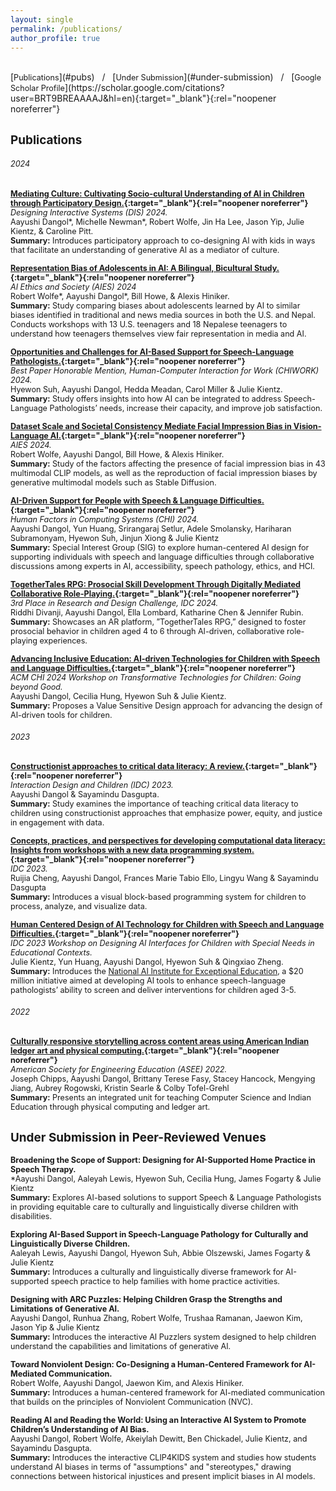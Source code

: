 ```yaml
---
layout: single
permalink: /publications/
author_profile: true
---
```


<br>
[<span style="font-size: 90%;">Publications</span>](#pubs) &nbsp; / 
&nbsp; [<span style="font-size: 90%;">Under Submission</span>](#under-submission) &nbsp; / 
&nbsp; [<span style="font-size: 90%;">Google Scholar Profile</span>](https://scholar.google.com/citations?user=BRT9BREAAAAJ&hl=en){:target="_blank"}{:rel="noopener noreferrer"}
<br>

<h2 id="pubs"><span style="font-size: 90%;">Publications</span></h2>

###### <span style="font-size: 90%;">2024</span>

<span style="font-size: 90%;">**[Mediating Culture: Cultivating Socio-cultural Understanding of AI in Children through Participatory Design.](https://dl.acm.org/doi/pdf/10.1145/3643834.3661515){:target="_blank"}{:rel="noopener noreferrer"}** <br>
*Designing Interactive Systems (DIS) 2024.*<br>
Aayushi Dangol*, Michelle Newman*, Robert Wolfe, Jin Ha Lee, Jason Yip, Julie Kientz, & Caroline Pitt.<br>
**Summary:** Introduces participatory approach to co-designing AI with kids in ways that facilitate an understanding of generative AI as a mediator of culture.</span><br>

<span style="font-size: 90%;">**[Representation Bias of Adolescents in AI: A Bilingual, Bicultural Study.](https://arxiv.org/pdf/2408.01961){:target="_blank"}{:rel="noopener noreferrer"}** <br>
*AI Ethics and Society (AIES) 2024* <br>
Robert Wolfe*, Aayushi Dangol*, Bill Howe, & Alexis Hiniker.<br>
**Summary:** Study comparing biases about adolescents learned by AI to similar biases identified in traditional and news media sources in both the U.S. and Nepal. Conducts workshops with 13 U.S. teenagers and 18 Nepalese teenagers to understand how teenagers themselves view fair representation in media and AI.</span><br>

<span style="font-size: 90%;">**[Opportunities and Challenges for AI-Based Support for Speech-Language Pathologists.](https://dl.acm.org/doi/pdf/10.1145/3663384.3663387){:target="_blank"}{:rel="noopener noreferrer"}** <br>
*Best Paper Honorable Mention, Human-Computer Interaction for Work (CHIWORK) 2024.* <br>
Hyewon Suh, Aayushi Dangol, Hedda Meadan, Carol Miller & Julie Kientz.<br>
**Summary:** Study offers insights into how AI can be integrated to address Speech-Language Pathologists’ needs, increase their capacity, and improve job satisfaction.</span><br>

<span style="font-size: 90%;">**[Dataset Scale and Societal Consistency Mediate Facial Impression Bias in Vision-Language AI.](https://arxiv.org/pdf/2408.01959){:target="_blank"}{:rel="noopener noreferrer"}** <br>
*AIES 2024.*<br>
Robert Wolfe, Aayushi Dangol, Bill Howe, & Alexis Hiniker.<br>
**Summary:** Study of the factors affecting the presence of facial impression bias in 43 multimodal CLIP models, as well as the reproduction of facial impression biases by generative multimodal models such as Stable Diffusion.</span><br>

<span style="font-size: 90%;">**[AI-Driven Support for People with Speech & Language Difficulties.](https://dl.acm.org/doi/full/10.1145/3613905.3643984){:target="_blank"}{:rel="noopener noreferrer"}** <br>
*Human Factors in Computing Systems (CHI) 2024.*<br>
Aayushi Dangol, Yun Huang, Srirangaraj Setlur, Adele Smolansky, Hariharan Subramonyam, Hyewon Suh, Jinjun Xiong & Julie Kientz <br>
**Summary:** Special Interest Group (SIG) to explore human-centered AI design for supporting individuals with speech and language difficulties through collaborative discussions among experts in AI, accessibility, speech pathology, ethics, and HCI.</span><br>

<span style="font-size: 90%;">**[TogetherTales RPG: Prosocial Skill Development Through Digitally Mediated Collaborative Role-Playing.](https://dl.acm.org/doi/pdf/10.1145/3628516.3662048){:target="_blank"}{:rel="noopener noreferrer"}** <br>
*3rd Place in Research and Design Challenge, IDC 2024.*<br>
Riddhi Divanji, Aayushi Dangol, Ella Lombard, Katharine Chen & Jennifer Rubin. <br>
**Summary:** Showcases an AR platform, ”TogetherTales RPG,” designed to foster prosocial behavior in children aged 4 to 6 through AI-driven, collaborative role-playing experiences.</span><br>

<span style="font-size: 90%;">**[Advancing Inclusive Education: AI-driven Technologies for Children with Speech and Language Difficulties.](https://drive.google.com/file/d/1Ek8D8aYiSPRqd2Ti4PzCRCGT7CMUeiER/view?usp=sharing){:target="_blank"}{:rel="noopener noreferrer"}** <br>
*ACM CHI 2024 Workshop on Transformative Technologies for Children: Going beyond Good.*<br>
Aayushi Dangol, Cecilia Hung, Hyewon Suh & Julie Kientz. <br>
**Summary:** Proposes a Value Sensitive Design approach for advancing the design of AI-driven tools for children.</span><br>

###### <span style="font-size: 90%;">2023</span>

<span style="font-size: 90%;">**[Constructionist approaches to critical data literacy: A review.](https://dl.acm.org/doi/pdf/10.1145/3585088.3589367){:target="_blank"}{:rel="noopener noreferrer"}** <br>
*Interaction Design and Children (IDC) 2023.*<br>
Aayushi Dangol & Sayamindu Dasgupta.<br>
**Summary:** Study examines the importance of teaching critical data literacy to children using constructionist approaches that emphasize power, equity, and justice in engagement with data.</span><br>

<span style="font-size: 90%;">**[Concepts, practices, and perspectives for developing computational data literacy: Insights from workshops with a new data programming system.](https://dl.acm.org/doi/pdf/10.1145/3585088.3589364){:target="_blank"}{:rel="noopener noreferrer"}** <br>
*IDC 2023.*<br>
Ruijia Cheng, Aayushi Dangol, Frances Marie Tabio Ello, Lingyu Wang & Sayamindu Dasgupta <br>
**Summary:** Introduces a visual block-based programming system for children to process, analyze, and visualize data.</span><br>

<span style="font-size: 90%;">**[Human Centered Design of AI Technology for Children with Speech and Language Difficulties.](https://drive.google.com/file/d/1CJOHaLnqMQ9CiXpZ_WbpEmxZcqoEOeaw/view?usp=sharing){:target="_blank"}{:rel="noopener noreferrer"}** <br>
*IDC 2023 Workshop on Designing AI Interfaces for Children with Special Needs in Educational Contexts.*<br>
Julie Kientz, Yun Huang, Aayushi Dangol, Hyewon Suh & Qingxiao Zheng. <br>
**Summary:** Introduces the [National AI Institute for Exceptional Education](https://www.buffalo.edu/ai4exceptionaled.html), a $20 million initiative aimed at developing AI tools to enhance speech-language pathologists’ ability to screen and deliver interventions for children aged 3-5.</span><br>

###### <span style="font-size: 90%;">2022</span>

<span style="font-size: 90%;">**[Culturally responsive storytelling across content areas using American Indian ledger art and physical computing.](https://par.nsf.gov/servlets/purl/10353961){:target="_blank"}{:rel="noopener noreferrer"}** <br>
*American Society for Engineering Education (ASEE) 2022.*<br>
Joseph Chipps, Aayushi Dangol, Brittany Terese Fasy, Stacey Hancock, Mengying Jiang, Aubrey Rogowski, Kristin Searle & Colby Tofel-Grehl <br>
**Summary:** Presents an integrated unit for teaching Computer Science and Indian Education through physical computing and ledger art.</span><br>


<h2 id="under-submission"><span style="font-size: 90%;">Under Submission in Peer-Reviewed Venues</span></h2>

<span style="font-size: 90%;">**Broadening the Scope of Support: Designing for AI-Supported Home Practice in Speech Therapy.** <br>
*Aayushi Dangol, Aaleyah Lewis, Hyewon Suh, Cecilia Hung, James Fogarty & Julie Kientz <br>
**Summary:** Explores AI-based solutions to support Speech & Language Pathologists in providing equitable care to culturally and linguistically diverse children with disabilities.</span><br>

<span style="font-size: 90%;">**Exploring AI-Based Support in Speech-Language Pathology for Culturally and Linguistically Diverse Children.** <br>
Aaleyah Lewis, Aayushi Dangol, Hyewon Suh, Abbie Olszewski, James Fogarty & Julie Kientz <br>
**Summary:** Introduces a culturally and linguistically diverse framework for AI-supported speech practice to help families with home practice activities.</span><br>

<span style="font-size: 90%;">**Designing with ARC Puzzles: Helping Children Grasp the Strengths and Limitations of Generative AI.** <br>
Aayushi Dangol, Runhua Zhang, Robert Wolfe, Trushaa Ramanan, Jaewon Kim, Jason Yip & Julie Kientz <br>
**Summary:** Introduces the interactive AI Puzzlers system designed to help children understand the capabilities and limitations of generative AI.</span><br>

<span style="font-size: 90%;">**Toward Nonviolent Design: Co-Designing a Human-Centered Framework for AI-Mediated Communication.** <br>
Robert Wolfe, Aayushi Dangol, Jaewon Kim, and Alexis Hiniker.<br>
**Summary:** Introduces a human-centered framework for AI-mediated communication that builds on the principles of Nonviolent Communication (NVC).</span><br>

<span style="font-size: 90%;">**Reading AI and Reading the World: Using an Interactive AI System to Promote Children’s Understanding of AI Bias.** <br>
Aayushi Dangol, Robert Wolfe, Akeiylah Dewitt, Ben Chickadel, Julie Kientz, and Sayamindu Dasgupta.<br>
**Summary:** Introduces the interactive CLIP4KIDS system and studies how students understand AI biases in terms of "assumptions" and "stereotypes," drawing connections between historical injustices and present implicit biases in AI models.</span><br>

